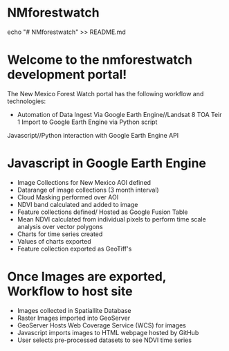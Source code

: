 # NMforestwatch
echo "# NMforestwatch" >> README.md


# Welcome to the nmforestwatch development portal!

The New Mexico Forest Watch portal has the following workflow and technologies:
* Automation of Data Ingest Via Google Earth Engine//Landsat 8 TOA Teir 1 Import to Google Earth Engine via Python script

Javascript//Python interaction with Google Earth Engine API

# Javascript in Google Earth Engine 
* Image Collections for New Mexico AOI defined 
* Datarange of image collections (3 month interval) 
* Cloud Masking performed over AOI
* NDVI band calculated and added to image 
* Feature collections defined/ Hosted as Google Fusion Table
* Mean NDVI calculated from individual pixels to perform time scale analysis over vector polygons
* Charts for time series created
* Values of charts exported
* Feature collection exported as GeoTiff's

# Once Images are exported, Workflow to host site
* Images collected in Spatiallite Database
* Raster Images imported into GeoServer
* GeoServer Hosts Web Coverage Service (WCS) for images
* Javascript imports images to HTML webpage hosted by GitHub
* User selects pre-processed datasets to see NDVI time series

